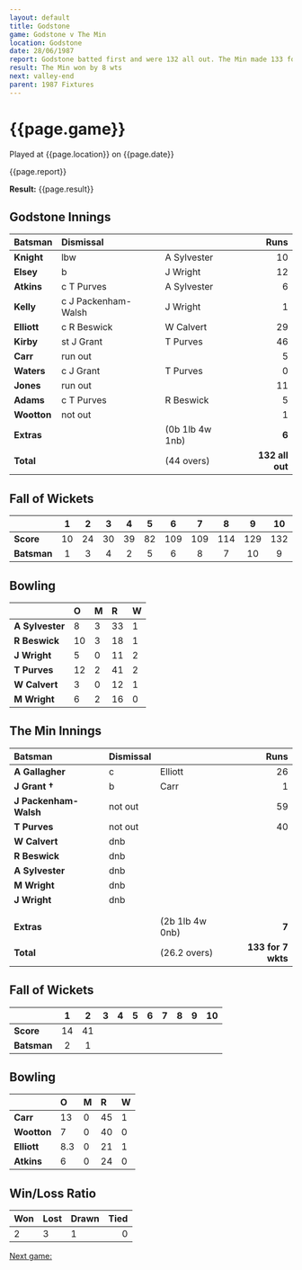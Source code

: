 ```yaml
---
layout: default
title: Godstone
game: Godstone v The Min
location: Godstone
date: 28/06/1987
report: Godstone batted first and were 132 all out. The Min made 133 for 2 wkts in reply
result: The Min won by 8 wts
next: valley-end
parent: 1987 Fixtures
---
```


# {{page.game}}

Played at {{page.location}} on {{page.date}}

{{page.report}}

**Result:** {{page.result}}

## Godstone Innings

| Batsman | Dismissal |  | Runs |
|:---|:---|---|---:|
| **Knight** | lbw | A Sylvester | 10 | 
| **Elsey** | b | J Wright | 12 | 
| **Atkins** | c T Purves | A Sylvester | 6 |
| **Kelly** | c J Packenham-Walsh | J Wright | 1 | 
| **Elliott** | c R Beswick | W Calvert | 29 | 
| **Kirby** | st J Grant | T Purves  | 46 |
| **Carr** | run out |  | 5 | 
| **Waters** | c J Grant | T Purves | 0 |
| **Jones** | run out |  | 11 |  
| **Adams** | c T Purves | R Beswick | 5 | 
| **Wootton** | not out |  | 1 |
| **Extras** | | (0b 1lb 4w 1nb) | **6** | 
| **Total** | | (44 overs) | **132 all out** | 

## Fall of Wickets

| | 1 | 2 | 3 | 4 | 5 | 6 | 7 | 8 | 9 | 10 |
|---|:---:|:---:|:---:|:---:|:---:|:---:|:---:|:---:|:---:|:---:|
| **Score** | 10 | 24 | 30 | 39 | 82 | 109 | 109 | 114 | 129 | 132 |
| **Batsman** | 1 | 3 | 4 | 2 | 5 | 6 | 8 | 7 | 10 | 9 |

## Bowling

| | O | M | R | W |
|---|:---|:---|:---|:---|
| **A Sylvester** | 8 | 3 | 33 | 1 | 
| **R Beswick** | 10 | 3 | 18 | 1 | 
| **J Wright** | 5 | 0 | 11 | 2 | 
| **T Purves** | 12 | 2 | 41 | 2 | 
| **W Calvert** | 3 | 0 | 12 | 1 |
| **M Wright** | 6 | 2 | 16 | 0 |

## The Min Innings

| Batsman | Dismissal |  | Runs |
|:---|:---|---|---:|
| **A Gallagher** | c | Elliott | 26 | 
| **J Grant &#8224;** | b | Carr | 1 | 
| **J Packenham-Walsh** | not out |  | 59 | 
| **T Purves** | not out |  | 40 | 
| **W Calvert** | dnb  |  |  | 
| **R Beswick** | dnb  |  |  | 
| **A Sylvester** | dnb  |  |  |
| **M Wright** | dnb  |  |  | 
| **J Wright** | dnb  |  |  | 
|  |  |  |  | 
|  |  |  |  |
| **Extras** | | (2b 1lb 4w 0nb) | **7** | 
| **Total** | | (26.2 overs) | **133 for 7 wkts** | 

## Fall of Wickets

| | 1 | 2 | 3 | 4 | 5 | 6 | 7 | 8 | 9 | 10 |
|---|:---:|:---:|:---:|:---:|:---:|:---:|:---:|:---:|:---:|:---:|
| **Score** | 14 | 41 |  |  |  |  |  |  |  |  | 
| **Batsman** | 2 | 1 |  |  |  |  |  |  |  |  | 

## Bowling

| | O | M | R | W |
|---|:---|:---|:---|:---|
| **Carr** | 13 | 0 | 45 | 1 | 
| **Wootton** | 7 | 0 | 40 | 0 | 
| **Elliott** | 8.3 | 0 | 21 | 1 |
| **Atkins** | 6 | 0 | 24 | 0 |

## Win/Loss Ratio

| Won | Lost | Drawn | Tied |
|:---|:---|:---|---:|
| 2 | 3 | 1 | 0 |

[Next game:]({{page.next}})